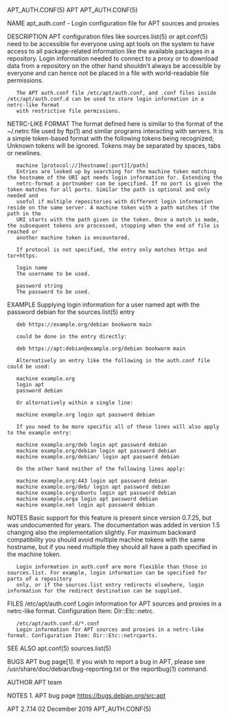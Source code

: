 APT_AUTH.CONF(5)							      APT							      APT_AUTH.CONF(5)

NAME
       apt_auth.conf - Login configuration file for APT sources and proxies

DESCRIPTION
       APT configuration files like sources.list(5) or apt.conf(5) need to be accessible for everyone using apt tools on the system to have access to all
       package-related information like the available packages in a repository. Login information needed to connect to a proxy or to download data from a
       repository on the other hand shouldn't always be accessible by everyone and can hence not be placed in a file with world-readable file permissions.

       The APT auth.conf file /etc/apt/auth.conf, and .conf files inside /etc/apt/auth.conf.d can be used to store login information in a netrc-like format
       with restrictive file permissions.

NETRC-LIKE FORMAT
       The format defined here is similar to the format of the ~/.netrc file used by ftp(1) and similar programs interacting with servers. It is a simple
       token-based format with the following tokens being recognized; Unknown tokens will be ignored. Tokens may be separated by spaces, tabs or newlines.

       machine [protocol://]hostname[:port][/path]
	   Entries are looked up by searching for the machine token matching the hostname of the URI apt needs login information for. Extending the
	   netrc-format a portnumber can be specified. If no port is given the token matches for all ports. Similar the path is optional and only needed and
	   useful if multiple repositories with different login information reside on the same server. A machine token with a path matches if the path in the
	   URI starts with the path given in the token. Once a match is made, the subsequent tokens are processed, stopping when the end of file is reached or
	   another machine token is encountered.

	   If protocol is not specified, the entry only matches https and tor+https.

       login name
	   The username to be used.

       password string
	   The password to be used.

EXAMPLE
       Supplying login information for a user named apt with the password debian for the sources.list(5) entry

	   deb https://example.org/debian bookworm main

       could be done in the entry directly:

	   deb https://apt:debian@example.org/debian bookworm main

       Alternatively an entry like the following in the auth.conf file could be used:

	   machine example.org
	   login apt
	   password debian

       Or alternatively within a single line:

	   machine example.org login apt password debian

       If you need to be more specific all of these lines will also apply to the example entry:

	   machine example.org/deb login apt password debian
	   machine example.org/debian login apt password debian
	   machine example.org/debian/ login apt password debian

       On the other hand neither of the following lines apply:

	   machine example.org:443 login apt password debian
	   machine example.org/deb/ login apt password debian
	   machine example.org/ubuntu login apt password debian
	   machine example.orga login apt password debian
	   machine example.net login apt password debian

NOTES
       Basic support for this feature is present since version 0.7.25, but was undocumented for years. The documentation was added in version 1.5 changing
       also the implementation slightly. For maximum backward compatibility you should avoid multiple machine tokens with the same hostname, but if you need
       multiple they should all have a path specified in the machine token.

       Login information in auth.conf are more flexible than those in sources.list. For example, login information can be specified for parts of a repository
       only, or if the sources.list entry redirects elsewhere, login information for the redirect destination can be supplied.

FILES
       /etc/apt/auth.conf
	   Login information for APT sources and proxies in a netrc-like format. Configuration Item: Dir::Etc::netrc.

       /etc/apt/auth.conf.d/*.conf
	   Login information for APT sources and proxies in a netrc-like format. Configuration Item: Dir::Etc::netrcparts.

SEE ALSO
       apt.conf(5) sources.list(5)

BUGS
       APT bug page[1]. If you wish to report a bug in APT, please see /usr/share/doc/debian/bug-reporting.txt or the reportbug(1) command.

AUTHOR
       APT team

NOTES
	1. APT bug page
	   https://bugs.debian.org/src:apt

APT 2.7.14							       02 December 2019							      APT_AUTH.CONF(5)
